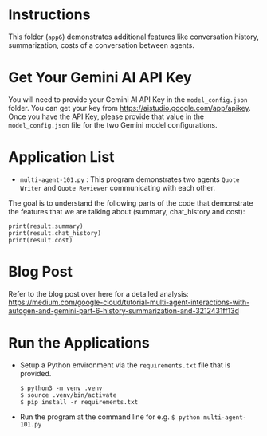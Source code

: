 # Instructions

This folder (`app6`) demonstrates additional features like conversation history, summarization, costs of a conversation between agents. 

# Get Your Gemini AI API Key
You will need to provide your Gemini AI API Key in the `model_config.json` folder. You can get your key from https://aistudio.google.com/app/apikey. Once you have the API Key, please provide that value in the `model_config.json` file for the two Gemini model configurations.

# Application List
- `multi-agent-101.py` : This program demonstrates two agents `Quote Writer` and `Quote Reviewer` communicating with each other.

The goal is to understand the following parts of the code that demonstrate the features that we are talking about (summary, chat_history and cost):
```
print(result.summary)
print(result.chat_history)
print(result.cost)
```

# Blog Post
Refer to the blog post over here for a detailed analysis: https://medium.com/google-cloud/tutorial-multi-agent-interactions-with-autogen-and-gemini-part-6-history-summarization-and-3212431ff13d
  
# Run the Applications
- Setup a Python environment via the `requirements.txt` file that is provided.
  ```
  $ python3 -m venv .venv
  $ source .venv/bin/activate
  $ pip install -r requirements.txt
  ```
- Run the program at the command line for e.g. `$ python multi-agent-101.py`

